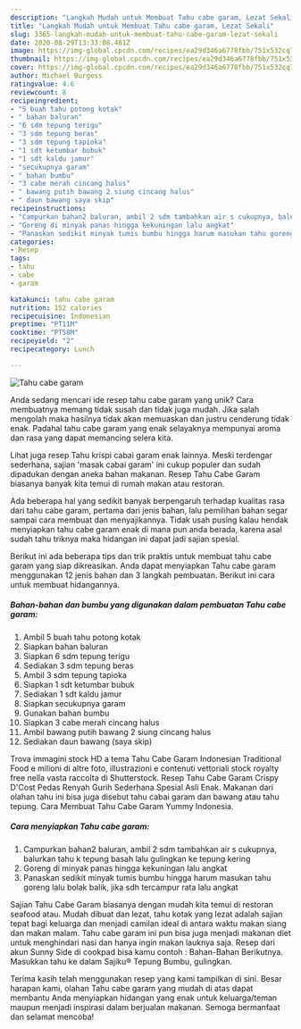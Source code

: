 ```yaml
---
description: "Langkah Mudah untuk Membuat Tahu cabe garam, Lezat Sekali"
title: "Langkah Mudah untuk Membuat Tahu cabe garam, Lezat Sekali"
slug: 3365-langkah-mudah-untuk-membuat-tahu-cabe-garam-lezat-sekali
date: 2020-08-29T13:33:08.481Z
image: https://img-global.cpcdn.com/recipes/ea29d346a6778fbb/751x532cq70/tahu-cabe-garam-foto-resep-utama.jpg
thumbnail: https://img-global.cpcdn.com/recipes/ea29d346a6778fbb/751x532cq70/tahu-cabe-garam-foto-resep-utama.jpg
cover: https://img-global.cpcdn.com/recipes/ea29d346a6778fbb/751x532cq70/tahu-cabe-garam-foto-resep-utama.jpg
author: Michael Burgess
ratingvalue: 4.6
reviewcount: 8
recipeingredient:
- "5 buah tahu potong kotak"
- " bahan baluran"
- "6 sdm tepung terigu"
- "3 sdm tepung beras"
- "3 sdm tepung tapioka"
- "1 sdt ketumbar bubuk"
- "1 sdt kaldu jamur"
- "secukupnya garam"
- " bahan bumbu"
- "3 cabe merah cincang halus"
- " bawang putih bawang 2 siung cincang halus"
- " daun bawang saya skip"
recipeinstructions:
- "Campurkan bahan2 baluran, ambil 2 sdm tambahkan air s cukupnya, balurkan tahu k tepung basah lalu gulingkan ke tepung kering"
- "Goreng di minyak panas hingga kekuningan lalu angkat"
- "Panaskan sedikit minyak tumis bumbu hingga harum masukan tahu goreng lalu bolak balik, jika sdh tercampur rata lalu angkat"
categories:
- Resep
tags:
- tahu
- cabe
- garam

katakunci: tahu cabe garam 
nutrition: 152 calories
recipecuisine: Indonesian
preptime: "PT11M"
cooktime: "PT58M"
recipeyield: "2"
recipecategory: Lunch

---
```



![Tahu cabe garam](https://img-global.cpcdn.com/recipes/ea29d346a6778fbb/751x532cq70/tahu-cabe-garam-foto-resep-utama.jpg)

Anda sedang mencari ide resep tahu cabe garam yang unik? Cara membuatnya memang tidak susah dan tidak juga mudah. Jika salah mengolah maka hasilnya tidak akan memuaskan dan justru cenderung tidak enak. Padahal tahu cabe garam yang enak selayaknya mempunyai aroma dan rasa yang dapat memancing selera kita.

Lihat juga resep Tahu krispi cabai garam enak lainnya. Meski terdengar sederhana, sajian &#39;masak cabai garam&#39; ini cukup populer dan sudah dipadukan dengan aneka bahan makanan. Resep Tahu Cabe Garam biasanya banyak kita temui di rumah makan atau restoran.

Ada beberapa hal yang sedikit banyak berpengaruh terhadap kualitas rasa dari tahu cabe garam, pertama dari jenis bahan, lalu pemilihan bahan segar sampai cara membuat dan menyajikannya. Tidak usah pusing kalau hendak menyiapkan tahu cabe garam enak di mana pun anda berada, karena asal sudah tahu triknya maka hidangan ini dapat jadi sajian spesial.


Berikut ini ada beberapa tips dan trik praktis untuk membuat tahu cabe garam yang siap dikreasikan. Anda dapat menyiapkan Tahu cabe garam menggunakan 12 jenis bahan dan 3 langkah pembuatan. Berikut ini cara untuk membuat hidangannya.

<!--inarticleads1-->

##### Bahan-bahan dan bumbu yang digunakan dalam pembuatan Tahu cabe garam:

1. Ambil 5 buah tahu potong kotak
1. Siapkan  bahan baluran
1. Siapkan 6 sdm tepung terigu
1. Sediakan 3 sdm tepung beras
1. Ambil 3 sdm tepung tapioka
1. Siapkan 1 sdt ketumbar bubuk
1. Sediakan 1 sdt kaldu jamur
1. Siapkan secukupnya garam
1. Gunakan  bahan bumbu
1. Siapkan 3 cabe merah cincang halus
1. Ambil  bawang putih bawang 2 siung cincang halus
1. Sediakan  daun bawang (saya skip)


Trova immagini stock HD a tema Tahu Cabe Garam Indonesian Traditional Food e milioni di altre foto, illustrazioni e contenuti vettoriali stock royalty free nella vasta raccolta di Shutterstock. Resep Tahu Cabe Garam Crispy D&#39;Cost Pedas Renyah Gurih Sederhana Spesial Asli Enak. Makanan dari olahan tahu ini bisa juga disebut tahu cabai garam dan bawang atau tahu tepung. Cara Membuat Tahu Cabe Garam Yummy Indonesia. 

<!--inarticleads2-->

##### Cara menyiapkan Tahu cabe garam:

1. Campurkan bahan2 baluran, ambil 2 sdm tambahkan air s cukupnya, balurkan tahu k tepung basah lalu gulingkan ke tepung kering
1. Goreng di minyak panas hingga kekuningan lalu angkat
1. Panaskan sedikit minyak tumis bumbu hingga harum masukan tahu goreng lalu bolak balik, jika sdh tercampur rata lalu angkat


Sajian Tahu Cabe Garam biasanya dengan mudah kita temui di restoran seafood atau. Mudah dibuat dan lezat, tahu kotak yang lezat adalah sajian tepat bagi keluarga dan menjadi camilan ideal di antara waktu makan siang dan makan malam. Tahu cabe garam ini pun bisa juga menjadi makanan diet untuk menghindari nasi dan hanya ingin makan lauknya saja. Resep dari akun Sunny Side di cookpad bisa kamu contoh : Bahan-Bahan  Berikutnya. Masukkan tahu ke dalam Sajiku® Tepung Bumbu, gulingkan. 

Terima kasih telah menggunakan resep yang kami tampilkan di sini. Besar harapan kami, olahan Tahu cabe garam yang mudah di atas dapat membantu Anda menyiapkan hidangan yang enak untuk keluarga/teman maupun menjadi inspirasi dalam berjualan makanan. Semoga bermanfaat dan selamat mencoba!
